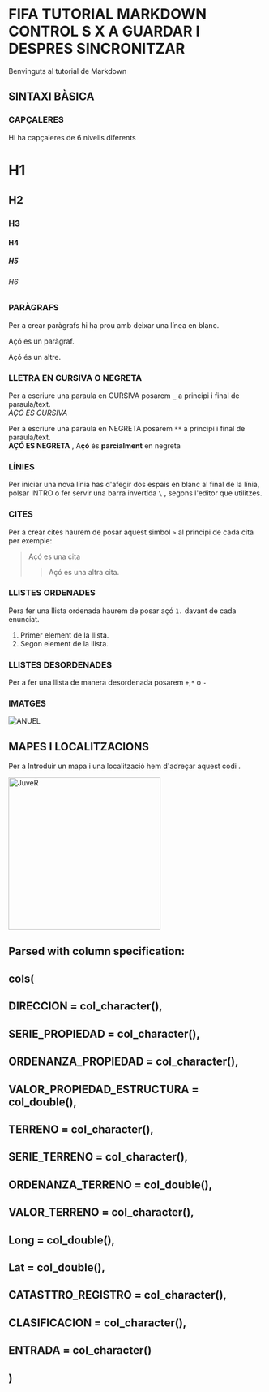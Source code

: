 # FIFA TUTORIAL MARKDOWN   CONTROL S X A GUARDAR I DESPRES SINCRONITZAR 
Benvinguts al tutorial de Markdown

## SINTAXI BÀSICA

### CAPÇALERES
Hi ha capçaleres de 6 nivells diferents
# H1   
## H2  
### H3  
#### H4  
##### H5  
###### H6  

### PARÀGRAFS  
Per a crear paràgrafs hi ha prou amb deixar una línea en blanc.  

Açó es un paràgraf.  

Açó és un altre.  

### LLETRA EN CURSIVA O NEGRETA
Per a escriure una paraula en CURSIVA posarem `_` a principi i final de paraula/text.   
_AÇÓ ES CURSIVA_

Per a escriure una paraula en NEGRETA posarem `**` a principi i final de paraula/text.   
**AÇÓ ES NEGRETA**  , A**çó** és **parcialment** en negreta

### LÍNIES 
Per iniciar una nova línia has d'afegir dos espais en blanc al final de la línia, polsar INTRO o fer servir una barra invertida   `\` , segons l'editor que utilitzes.

### CITES
Per a crear cites haurem de posar aquest simbol `>` al principi de cada cita per exemple:
> Açó es una cita 
>> Açó es una altra cita.

### LLISTES ORDENADES 
Pera fer una llista ordenada haurem de posar açó `1.` davant de cada enunciat.

1. Primer element de la llista.
2. Segon element de la llista.

### LLISTES DESORDENADES 
Per a fer una llista de manera desordenada posarem `+`,`*` o `-` 

### IMATGES

![ANUEL](https://resources.diariolibre.com/images/2023/03/13/anuel-aa-i-b2f81979-focus-0.04-0.36-895-573.jpg)


## MAPES I LOCALITZACIONS
Per a Introduir un mapa i una localització hem d'adreçar aquest codi . 

<img src="capturamarkdown.png" alt="JuveR" width="300px">

## Parsed with column specification:
## cols(
##   DIRECCION = col_character(),
##   SERIE_PROPIEDAD = col_character(),
##   ORDENANZA_PROPIEDAD = col_character(),
##   VALOR_PROPIEDAD_ESTRUCTURA = col_double(),
##   TERRENO = col_character(),
##   SERIE_TERRENO = col_character(),
##   ORDENANZA_TERRENO = col_double(),
##   VALOR_TERRENO = col_character(),
##   Long = col_double(),
##   Lat = col_double(),
##   CATASTTRO_REGISTRO = col_character(),
##   CLASIFICACION = col_character(),
##   ENTRADA = col_character()
## )



